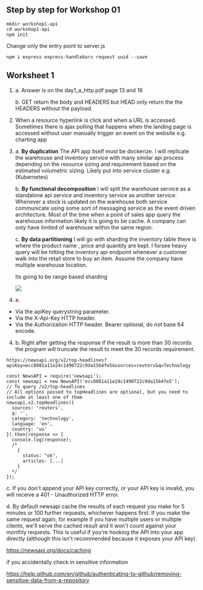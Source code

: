 ## Step by step for Workshop 01
```
mkdir workshop1-api
cd workshop1-api
npm init 
````

Change only the entry point to server.js

```
npm i express express-handlebars request uuid --save
```

## Worksheet 1

1. a. Answer is on the day1_a_http.pdf page 13 and 16

   b. GET return the body and HEADERS but HEAD only return the the HEADERS without the payload. 

2. When a resource hyperlink is click and when a URL is accessed. Sometimes there is ajax polling that happens when the landing page is accessed without user manually trigger an event on the website e.g. charting app

3. a. <b>By duplication</b>
   The API app itself must be dockerize. I will replicate the warehouse and inventory service with many similar api process  depending on the resource sizing and requirement based on the estimated volumetric sizing. Likely put into service cluster e.g. (Kubernetes) 

   b. <b>By functional decomposition</b> I will split the warehouse service as a standalone api service and inventory service as another service. Whenever a stock is updated on the warehouse both service communicate using some sort of messaging service as the event driven architecture. Most of the time when a point of sales app query the warehouse information likely it is going to be cache. A company can only have limited of warehouse within the same region.

   c. <b>By data partitioning</b> I will go with sharding the inventory table there is where the product name , price and quantity are kept. I forsee heavy query will be hitting the inventory api endpoint whenever a customer walk into the retail store to buy an item. Assume the company have multiple warehouse location.

   Its going to be range based sharding

   <img src="DB_image_3_cropped.png">
 
4. a. 

* Via the apiKey querystring parameter.
* Via the X-Api-Key HTTP header.
* Via the Authorization HTTP header. Bearer optional, do not base 64 encode.

4. b. Right after getting the response if the result is more than 30 records the program will truncate the result to meet the 30 records requirement.

```
https://newsapi.org/v2/top-headlines?apiKey=ecc8081a11e24c1490722c9da1564fe5&sources=reuters&q=Technology
```

```
const NewsAPI = require('newsapi');
const newsapi = new NewsAPI('ecc8081a11e24c1490722c9da1564fe5');
// To query /v2/top-headlines
// All options passed to topHeadlines are optional, but you need to include at least one of them
newsapi.v2.topHeadlines({
  sources: 'reuters',
  q: '',
  category: 'technology',
  language: 'en',
  country: 'us'
}).then(response => {
  console.log(response);
  /*
    {
      status: "ok",
      articles: [...]
    }
  */
});

```


c. If you don't append your API key correctly, or your API key is invalid, you will receive a 401 - Unauthorized HTTP error.

d. By default newsapi cache the results of each request you make for 5 minutes or 100 further requests, whichever happens first. If you make the same request again, for example if you have multiple users or multiple clients, we'll serve the cached result and it won't count against your monthly requests. This is useful if you're hooking the API into your app directly (although this isn't recommended because it exposes your API key). 

https://newsapi.org/docs/caching


if you accidentally check in sensitive information

https://help.github.com/en/github/authenticating-to-github/removing-sensitive-data-from-a-repository